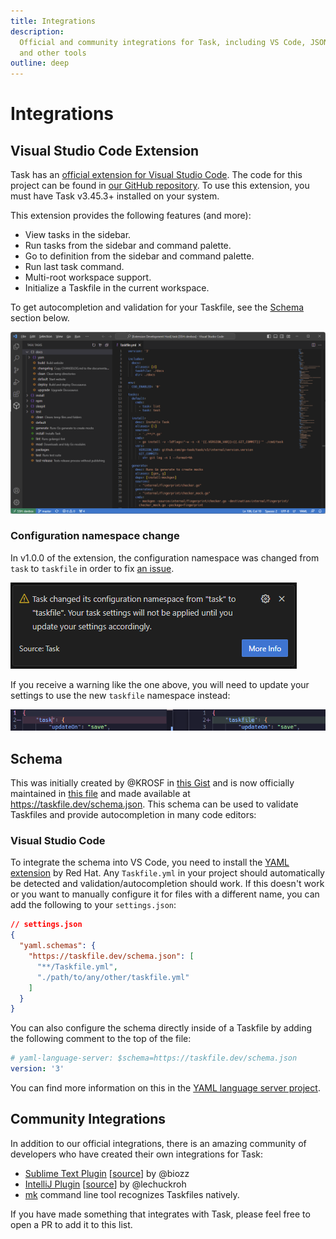 ```yaml
---
title: Integrations
description:
  Official and community integrations for Task, including VS Code, JSON schemas,
  and other tools
outline: deep
---
```


# Integrations

## Visual Studio Code Extension

Task has an
[official extension for Visual Studio Code](https://marketplace.visualstudio.com/items?itemName=task.vscode-task).
The code for this project can be found in
[our GitHub repository](https://github.com/go-task/vscode-task). To use this
extension, you must have Task v3.45.3+ installed on your system.

This extension provides the following features (and more):

- View tasks in the sidebar.
- Run tasks from the sidebar and command palette.
- Go to definition from the sidebar and command palette.
- Run last task command.
- Multi-root workspace support.
- Initialize a Taskfile in the current workspace.

To get autocompletion and validation for your Taskfile, see the
[Schema](#schema) section below.

![Task for Visual Studio Code](https://github.com/go-task/vscode-task/blob/main/res/preview.png?raw=true)

### Configuration namespace change

In v1.0.0 of the extension, the configuration namespace was changed from `task`
to `taskfile` in order to fix
[an issue](https://github.com/go-task/vscode-task/issues/56).

![Configuration namespace change warning](../public/img/config-namespace-change.png)

If you receive a warning like the one above, you will need to update your
settings to use the new `taskfile` namespace instead:

![Configuration namespace diff](../public/img/config-namespace-diff.png)

## Schema

This was initially created by @KROSF in
[this Gist](https://gist.github.com/KROSF/c5435acf590acd632f71bb720f685895) and
is now officially maintained in
[this file](https://github.com/go-task/task/blob/main/website/static/schema.json)
and made available at https://taskfile.dev/schema.json. This schema can be used
to validate Taskfiles and provide autocompletion in many code editors:

### Visual Studio Code

To integrate the schema into VS Code, you need to install the
[YAML extension](https://marketplace.visualstudio.com/items?itemName=redhat.vscode-yaml)
by Red Hat. Any `Taskfile.yml` in your project should automatically be detected
and validation/autocompletion should work. If this doesn't work or you want to
manually configure it for files with a different name, you can add the following
to your `settings.json`:

```json
// settings.json
{
  "yaml.schemas": {
    "https://taskfile.dev/schema.json": [
      "**/Taskfile.yml",
      "./path/to/any/other/taskfile.yml"
    ]
  }
}
```

You can also configure the schema directly inside of a Taskfile by adding the
following comment to the top of the file:

```yaml
# yaml-language-server: $schema=https://taskfile.dev/schema.json
version: '3'
```

You can find more information on this in the
[YAML language server project](https://github.com/redhat-developer/yaml-language-server).

## Community Integrations

In addition to our official integrations, there is an amazing community of
developers who have created their own integrations for Task:

- [Sublime Text Plugin](https://packagecontrol.io/packages/Taskfile)
  [[source](https://github.com/biozz/sublime-taskfile)] by @biozz
- [IntelliJ Plugin](https://plugins.jetbrains.com/plugin/17058-taskfile)
  [[source](https://github.com/lechuckroh/task-intellij-plugin)] by @lechuckroh
- [mk](https://github.com/pycontribs/mk) command line tool recognizes Taskfiles
  natively.

If you have made something that integrates with Task, please feel free to open a
PR to add it to this list.
